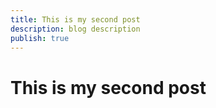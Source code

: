 ```yaml
---
title: This is my second post
description: blog description
publish: true
---
```


# This is my second post
